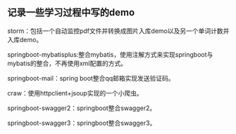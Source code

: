 ## 记录一些学习过程中写的demo

storm：包括一个自动监控pdf文件并转换成图片入库demo以及另一个单词计数并入库demo。

springboot-mybatisplus:整合mybatis，使用注解方式来实现springboot与mybatis的整合，不再使用xml配置的方式。

springboot-mail：spring boot整合qq邮箱实现发送验证码。

craw：使用httpclient+jsoup实现的一个小爬虫。

springboot-swagger2：springboot整合swagger2。

springboot-swagger3：springboot整合swagger3。